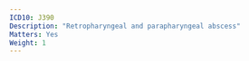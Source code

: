 ```yaml
---
ICD10: J390
Description: "Retropharyngeal and parapharyngeal abscess"
Matters: Yes
Weight: 1
---
```


